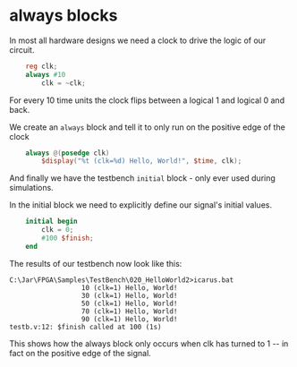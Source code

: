 # always blocks

In most all hardware designs we need a clock to drive the logic of our circuit.

```verilog
    reg clk;
    always #10 
        clk = ~clk; 
```

For every 10 time units the clock flips between a logical 1 and logical 0 and back. 

We create an `always` block and tell it to only run on the positive edge of the clock

```verilog
    always @(posedge clk)
        $display("%t (clk=%d) Hello, World!", $time, clk);
```

And finally we have the testbench `initial` block - only ever used during simulations. 

In the initial block we need to explicitly define our signal's initial values.

```verilog
    initial begin
        clk = 0;
        #100 $finish;
    end
```

The results of our testbench now look like this: 

```
C:\Jar\FPGA\Samples\TestBench\020_HelloWorld2>icarus.bat
                  10 (clk=1) Hello, World!
                  30 (clk=1) Hello, World!
                  50 (clk=1) Hello, World!
                  70 (clk=1) Hello, World!
                  90 (clk=1) Hello, World!
testb.v:12: $finish called at 100 (1s)
```

This shows how the always block only occurs when clk has turned to 1 -- in fact on the positive edge of the signal.
